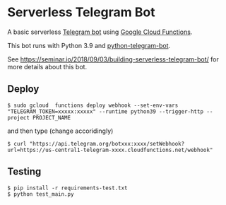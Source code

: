# Serverless Telegram Bot

A basic serverless [Telegram bot](https://core.telegram.org/bots) using [Google Cloud Functions](https://cloud.google.com/functions/).

This bot runs with Python 3.9 and [python-telegram-bot](https://python-telegram-bot.org/).

See https://seminar.io/2018/09/03/building-serverless-telegram-bot/ for more details about this bot.

## Deploy

```
$ sudo gcloud  functions deploy webhook --set-env-vars "TELEGRAM_TOKEN=xxxxx:xxxxx" --runtime python39 --trigger-http --project PROJECT_NAME
```

and then type (change accoridingly)
```
$ curl "https://api.telegram.org/botxxx:xxxx/setWebhook?url=https://us-central1-telegram-xxxx.cloudfunctions.net/webhook"
```

## Testing

```
$ pip install -r requirements-test.txt
$ python test_main.py
```
